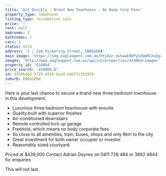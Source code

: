 ```yaml
---
title: 'Act Quickly - Brand New Townhouse - No Body Corp Fees'
property_type: Townhouse
listing_type: residential_sale
price: ''
rent: null
bedrooms: 3
bathrooms: 2
cars: 1
status: Sold
address: '2 / 228 Pickering Street, ENOGGERA'
main_image: 'https://img.eagleagent.com.au/HtLHar_muSwwE00PySXQmMIXuQg=/1280x854/smart/https://s3-us-west-2.amazonaws.com/eagleagent-orig/images/6818422/104525172-image-M.jpg'
images: 'http://www.eagleagent.com.au/api/v2/properties/434864/images'
property_id: '434864'
price_search: '439000.0'
id: 9750b4bd-3723-4310-ba24-eb6f31332924
suburb: ENOGGERA
---
```

Here is your last chance to secure a brand new three bedroom townhouse in this development.

- Luxurious three bedroom townhouse with ensuite
- Quality built with superior finishes
- Air-conditioned downstairs
- Remote controlled lock up garage
- Freehold, which means no body corporate fees
- So close to all amenities, train, buses, shops and only 8km to the city
- Great investment for both owner occupier or investor
- Reasonably sized courtyard

Priced at $439,000
Contact Adrian Daynes on 0411 729 484 or 3892 4844 for enquiries

This will not last.